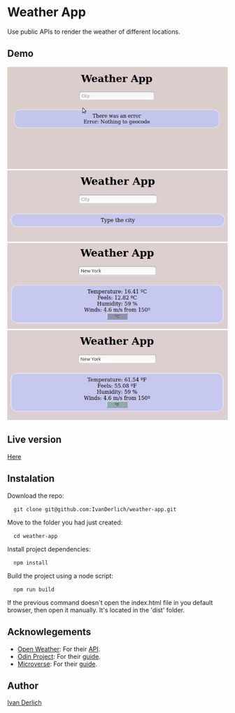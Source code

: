 # Weather App

Use public APIs to render the weather of different locations.


## Demo

![](/img/vid.gif)
![](/img/1.png)
![](/img/2.png)
![](/img/3.png)

## Live version

[Here](ivanderlich-weather-app.surge.sh)

## Instalation

Download the repo:

      git clone git@github.com:IvanDerlich/weather-app.git

Move to the folder you had just created:

      cd weather-app
      
Install project dependencies:

      npm install
      
Build the project using a node script:

      npm run build
      
If the previous command doesn't open the index.html file in you default browser, then open it manually. It's located in the 'dist' folder.


## Acknowlegements

- [Open Weather](https://openweathermap.org/): For their [API](https://openweathermap.org/current).
- [Odin Project](https://www.theodinproject.com): For their [guide](https://www.theodinproject.com/courses/javascript/lessons/weather-app).
- [Microverse](https://www.microverse.org/): For their [guide](https://microverse.pathwright.com/library/fast-track-curriculum/69047/path/step/59622133/).

## Author

[Ivan Derlich](https://www.ivanderlich.com)

